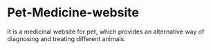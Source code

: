 # Pet-Medicine-website
It is a medicinal website for pet, which provides an alternative way of diagnosing and treating different animals.
